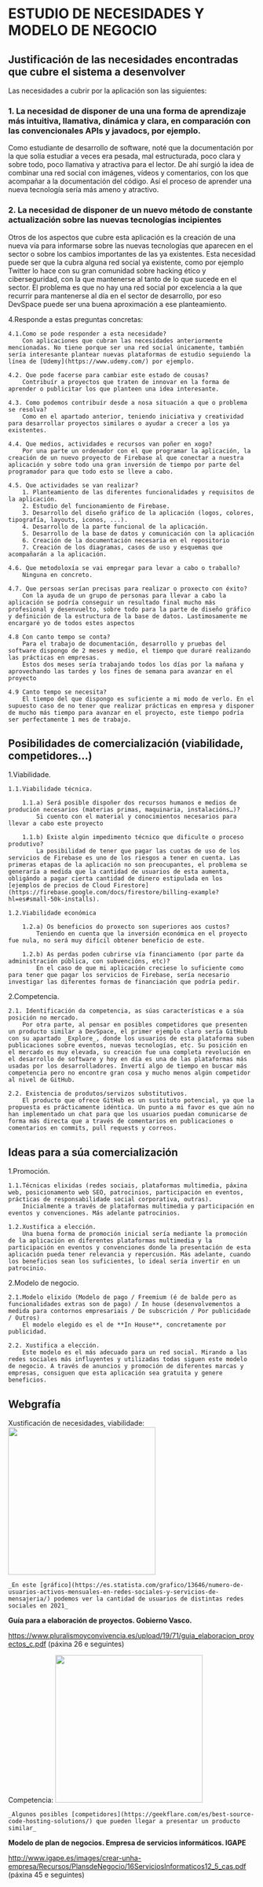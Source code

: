 # ESTUDIO DE NECESIDADES Y MODELO DE NEGOCIO

## Justificación de las necesidades encontradas que cubre el sistema a desenvolver
Las necesidades a cubrir por la aplicación son las siguientes:

### 1. La necesidad de disponer de una una forma de aprendizaje más intuitiva, llamativa, dinámica y clara, en comparación con las convencionales APIs y javadocs, por ejemplo.
Como estudiante de desarrollo de software, noté que la documentación por la que solía estudiar a veces era pesada, mal estructurada, poco clara y sobre todo, poco llamativa y atractiva para el lector. De ahí surgió la idea de combinar una red social con imágenes, vídeos y comentarios, con los que acompañar a la documentación del código. Así el proceso de aprender una nueva tecnología sería más ameno y atractivo.

### 2. La necesidad de disponer de un nuevo método de constante actualización sobre las nuevas tecnologías incipientes
Otros de los aspectos que cubre esta aplicación es la creación de una nueva vía para informarse sobre las nuevas tecnologías que aparecen en el sector o sobre los cambios importantes de las ya existentes. Esta necesidad puede ser que la cubra alguna red social ya existente, como por ejemplo Twitter lo hace con su gran comunidad sobre hacking ético y ciberseguridad, con la que mantenerse al tanto de lo que sucede en el sector. El problema es que no hay una red social por excelencia a la que recurrir para mantenerse al día en el sector de desarrollo, por eso DevSpace puede ser una buena aproximación a ese planteamiento.

4.Responde a estas preguntas concretas:

    4.1.Como se pode responder a esta necesidade?
        Con aplicaciones que cubran las necesidades anteriormente mencionadas. No tiene porque ser una red social únicamente, también sería interesante plantear nuevas plataformas de estudio seguiendo la línea de [Udemy](https://www.udemy.com/) por ejemplo.
    
    4.2. Que pode facerse para cambiar este estado de cousas? 
        Contribuír a proyectos que traten de innovar en la forma de aprender o publicitar los que planteen una idea interesante.
    
    4.3. Como podemos contribuír desde a nosa situación a que o problema se resolva? 
        Como en el apartado anterior, teniendo iniciativa y creatividad para desarrollar proyectos similares o ayudar a crecer a los ya existentes.
    
    4.4. Que medios, actividades e recursos van poñer en xogo? 
        Por una parte un ordenador con el que programar la aplicación, la creación de un nuevo proyecto de Firebase al que conectar a nuestra aplicación y sobre todo una gran inversión de tiempo por parte del programador para que todo esto se lleve a cabo.

    4.5. Que actividades se van realizar? 
        1. Planteamiento de las diferentes funcionalidades y requisitos de la aplicación.
        2. Estudio del funcionamiento de Firebase.
        3. Desarrollo del diseño gráfico de la aplicación (logos, colores, tipografía, layouts, iconos, ...).
        4. Desarrollo de la parte funcional de la aplicación.
        5. Desarrollo de la base de datos y comunicación con la aplicación
        6. Creación de la documentación necesaria en el repositorio
        7. Creación de los diagramas, casos de uso y esquemas que acompañarán a la aplicación. 
    
    4.6. Que metodoloxía se vai empregar para levar a cabo o traballo?
        Ninguna en concreto.
    
    4.7. Que persoas serían precisas para realizar o proxecto con éxito? 
        Con la ayuda de un grupo de personas para llevar a cabo la aplicación se podría conseguir un resultado final mucho más profesional y desenvuelto, sobre todo para la parte de diseño gráfico y definición de la estructura de la base de datos. Lastimosamente me encargaré yo de todos estes aspectos
    
    4.8 Con canto tempo se conta? 
        Para el trabajo de documentación, desarrollo y pruebas del software dispongo de 2 meses y medio, el tiempo que duraré realizando las prácticas en empresas.
        Estos dos meses sería trabajando todos los días por la mañana y aprovechando las tardes y los fines de semana para avanzar en el proyecto
    
    4.9 Canto tempo se necesita?
        El tiempo del que dispongo es suficiente a mi modo de verlo. En el supuesto caso de no tener que realizar prácticas en empresa y disponer de mucho más tiempo para avanzar en el proyecto, este tiempo podría ser perfectamente 1 mes de trabajo.

## Posibilidades de comercialización (viabilidade, competidores…)

1.Viabilidade.

    1.1.Viabilidade técnica.
    
        1.1.a) Será posible dispoñer dos recursos humanos e medios de produción necesarios (materias primas, maquinaria, instalacións…)?
            Si cuento con el material y conocimientos necesarios para llevar a cabo este proyecto

        1.1.b) Existe algún impedimento técnico que dificulte o proceso produtivo? 
            La posibilidad de tener que pagar las cuotas de uso de los servicios de Firebase es uno de los riesgos a tener en cuenta. Las primeras etapas de la aplicación no son preocupantes, el problema se generaría a medida que la cantidad de usuarios de esta aumenta, obligándo a pagar cierta cantidad de dinero estipulada en los [ejemplos de precios de Cloud Firestore](https://firebase.google.com/docs/firestore/billing-example?hl=es#small-50k-installs).  
        
    1.2.Viabilidade económica
    
        1.2.a) Os beneficios do proxecto son superiores aos custos?
            Teniendo en cuenta que la inversión económica en el proyecto fue nula, no será muy difícil obtener beneficio de este.

        1.2.b) As perdas poden cubrirse vía financiamento (por parte da administración pública, con subvencións, etc)?
            En el caso de que mi aplicación creciese lo suficiente como para tener que pagar los servicios de Firebase, sería necesario investigar las diferentes formas de financiación que podría pedir.


2.Competencia.

    2.1. Identificación da competencia, as súas características e a súa posición no mercado.
        Por otra parte, al pensar en posibles competidores que presenten un producto similar a DevSpace, el primer ejemplo claro sería GitHub con su apartado _Explore_, donde los usuarios de esta plataforma suben publicaciones sobre eventos, nuevas tecnologías, etc. Su posición en el mercado es muy elevada, su creación fue una completa revolución en el desarrollo de software y hoy en día es una de las plataformas más usadas por los desarrolladores. Invertí algo de tiempo en buscar más competencia pero no encontre gran cosa y mucho menos algún competidor al nivel de GitHub.

    2.2. Existencia de produtos/servizos substitutivos.
        El producto que ofrece GitHub es un sustituto potencial, ya que la propuesta es prácticamente idéntica. Un punto a mi favor es que aún no han implementado un chat para que los usuarios puedan comunicarse de forma más directa que a través de comentarios en publicaciones o comentarios en commits, pull requests y correos.

## Ideas para a súa comercialización

1.Promoción.

    1.1.Técnicas elixidas (redes sociais, plataformas multimedia, páxina web, posicionamento web SEO, patrocinios, participación en eventos, prácticas de responsabilidade social corporativa, outras).
        Inicialmente a través de plataformas multimedia y participación en eventos y convenciones. Más adelante patrocinios.
    
    1.2.Xustifica a elección.
        Una buena forma de promoción inicial sería mediante la promoción de la aplicación en diferentes plataformas multimedia y la participación en eventos y convenciones donde la presentación de esta aplicación pueda tener relevancia y repercusión. Más adelante, cuando los beneficios sean los suficientes, lo ideal sería invertir en un patrocinio.

2.Modelo de negocio.

    2.1.Modelo elixido (Modelo de pago / Freemium (é de balde pero as funcionalidades extras son de pago) / In house (desenvolvementos a medida para contornos empresariais / De subscrición / Por publicidade / Outros)
        El modelo elegido es el de **In House**, concretamente por publicidad.

    2.2. Xustifica a elección.
        Este modelo es el más adecuado para un red social. Mirando a las redes sociales más influyentes y utilizadas todas siguen este modelo de negocio. A través de anuncios y promoción de diferentes marcas y empresas, consiguen que esta aplicación sea gratuita y genere beneficios.

## Webgrafía

Xustificación de necesidades, viabilidade:
    <img src="https://cdn.statcdn.com/Infographic/images/normal/13646.jpeg" width="300" height="300"/>

    _En este [gráfico](https://es.statista.com/grafico/13646/numero-de-usuarios-activos-mensuales-en-redes-sociales-y-servicios-de-mensajeria/) podemos ver la cantidad de usuarios de distintas redes sociales en 2021_

**Guía para a elaboración de proyectos. Gobierno Vasco.**

<https://www.pluralismoyconvivencia.es/upload/19/71/guia_elaboracion_proyectos_c.pdf>  (páxina 26 e seguintes)

Competencia:
    <img src="https://cdn.jsdelivr.net/gh/b0xt/sobyte-images/2021/11/02/ed3c47103f9642f28009b98f06b9f496.png" width="300" height="300"/>
            
    _Algunos posibles [competidores](https://geekflare.com/es/best-source-code-hosting-solutions/) que pueden llegar a presentar un producto similar_

**Modelo de plan de negocios. Empresa de servicios informáticos. IGAPE**

<http://www.igape.es/images/crear-unha-empresa/Recursos/PlansdeNegocio/16ServiciosInformaticos12_5_cas.pdf>
(páxina 45 e seguintes)
